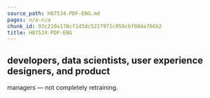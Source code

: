 ```yaml
---
source_path: H075J4-PDF-ENG.md
pages: n/a-n/a
chunk_id: 93c210a178cf1d3dc5227971c950cbf084a766b2
title: H075J4-PDF-ENG
---
```

## developers, data scientists, user experience designers, and product

managers — not completely retraining.
